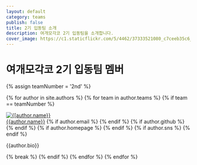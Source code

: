 ```yaml
---
layout: default
category: teams
publish: false
title: 2기 입동팀 소개
description: 여개모각코 2기 입동팀을 소개합니다.
cover_image: https://c1.staticflickr.com/5/4462/37333521080_c7ceeb35c6_b.jpg
---
```


# 여개모각코 2기 입동팀 멤버  
<div class="member-info">

  {% assign teamNumber = '2nd' %}

  {% for author in site.authors %}
  {% for team in author.teams %}
  {% if team == teamNumber %}
  <div class="author">
    <a href="/authors/{{author.github}}"><img class="authors author-picture" src="{{author.cover_image}}" alt="{[author.name}}" /></a>
    <div class="authors author-info">
    <span class="nick-name">
      <a href="/authors/{{author.github}}">{{author.name}}</a></span>
      <span class="sns">
        {% if author.email %}
        <a class="email-icon" href="mailto:{{author.email}}"></a>
        {% endif %}
        {% if author.github %}
        <a class="github-icon" href="https://github.com/{{author.github}}"></a>
        {% endif %}
        {% if author.homepage %}
        <a class="homepage-icon" href="{{author.homepage}}" target="_blank"></a>
        {% endif %}
        {% if author.sns %}
        <a class="facebook-icon" href="{{author.sns}}" target="_blank"></a>
        {% endif %}
      </span>
      <p class="descrption">{{author.bio}}</p>
    </div>
  </div>
  {% break %}
  {% endif %}
  {% endfor %}
  {% endfor %}
</div>
